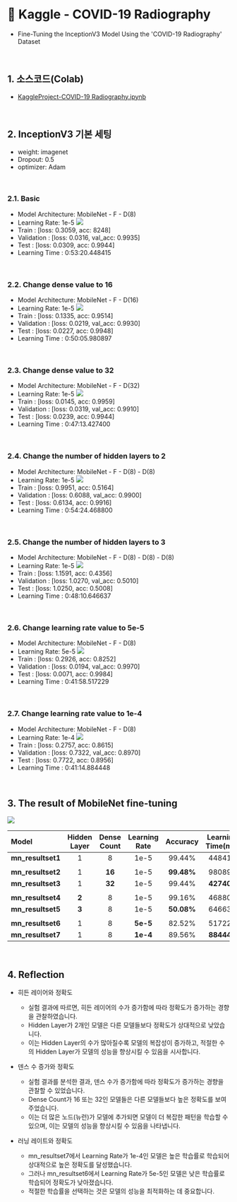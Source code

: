 # :pushpin: Kaggle - COVID-19 Radiography
- Fine-Tuning the InceptionV3 Model Using the 'COVID-19 Radiography' Dataset

</br>

## 1. 소스코드(Colab)
- [KaggleProject-COVID-19 Radiography.ipynb](https://colab.research.google.com/drive/1zVa5hrDh1vFGnw-CAeF_VBh9xRKpCvNb#scrollTo=UHQeRbOdFuMq)

</br>

## 2. InceptionV3 기본 세팅
- weight: imagenet
- Dropout: 0.5
- optimizer: Adam

</br>

### 2.1. Basic
- Model Architecture: MobileNet - F - D(8)
- Learning Rate: 1e-5
![](./Graph/1.png)
- Train : [loss: 0.3059, acc: 8248]
- Validation : [loss: 0.0316, val_acc: 0.9935]
- Test : [loss: 0.0309, acc: 0.9944]
- Learning Time :  0:53:20.448415

</br>

### 2.2. Change dense value to 16
- Model Architecture: MobileNet - F - D(16)
- Learning Rate: 1e-5
![](./Graph/2.png)
- Train : [loss: 0.1335, acc: 0.9514]
- Validation : [loss: 0.0219, val_acc: 0.9930]
- Test : [loss: 0.0227, acc: 0.9948]
- Learning Time : 0:50:05.980897

</br>

### 2.3. Change dense value to 32
- Model Architecture: MobileNet - F - D(32)
- Learning Rate: 1e-5
![](./Graph/3.png)
- Train : [loss: 0.0145, acc: 0.9959]
- Validation : [loss: 0.0319, val_acc: 0.9910]
- Test : [loss: 0.0239, acc: 0.9944]
- Learning Time : 0:47:13.427400

</br>

### 2.4. Change the number of hidden layers to 2
- Model Architecture: MobileNet - F - D(8) - D(8)
- Learning Rate: 1e-5
![](./Graph/4.png)
- Train : [loss: 0.9951, acc: 0.5164]
- Validation : [loss: 0.6088, val_acc: 0.9900]
- Test : [loss: 0.6134, acc: 0.9916]
- Learning Time : 0:54:24.468800

</br>

### 2.5. Change the number of hidden layers to 3
- Model Architecture: MobileNet - F - D(8) - D(8) - D(8)
- Learning Rate: 1e-5
![](./Graph/5.png)
- Train : [loss: 1.1591, acc: 0.4356]
- Validation : [loss: 1.0270, val_acc: 0.5010]
- Test : [loss: 1.0250, acc: 0.5008]
- Learning Time : 0:48:10.646637

</br>

### 2.6. Change learning rate value to 5e-5
- Model Architecture: MobileNet - F - D(8)
- Learning Rate: 5e-5
![](./graph/6.png)
- Train : [loss: 0.2926, acc: 0.8252]
- Validation : [loss: 0.0194, val_acc: 0.9970]
- Test : [loss: 0.0071, acc: 0.9984]
- Learning Time : 0:41:58.517229

</br>

### 2.7. Change learning rate value to 1e-4
- Model Architecture: MobileNet - F - D(8)
- Learning Rate: 1e-4
![](./Graph/7.png)
- Train : [loss: 0.2757, acc: 0.8615]
- Validation : [loss: 0.7322, val_acc: 0.8970]
- Test : [loss: 0.7722, acc: 0.8956]
- Learning Time : 0:41:14.884448

</br>

## 3. The result of MobileNet fine-tuning

![](./Graph/The_result_of_MobileNet_fine_tuning.png)

| Model | Hidden Layer | Dense Count | Learning Rate | Accuracy | Learning Time(ms) | 
| :-- | :-: | :-: | :-: | :-: | :-: |
| **mn_resultset1** | 1 | 8 | 1e-5 | 99.44% | 448415 |
|  |  |  |  |  |  |
| **mn_resultset2** | 1 | **16** | 1e-5 | **99.48%** | 980897 |
| **mn_resultset3** | 1 | **32** | 1e-5 | 99.44% | **427400** |
|  |  |  |  |  |  |
| **mn_resultset4** | **2** | 8 | 1e-5 | 99.16% | 468800 |
| **mn_resultset5** | **3** | 8 | 1e-5 | **50.08%** | 646637 |
|  |  |  |  |  |  |
| **mn_resultset6** | 1 | 8 | **5e-5** | 82.52% | 517229 |
| **mn_resultset7** | 1 | 8 | **1e-4** | 89.56% | **884448** |


</br>

## 4. Reflection

- 히든 레이어와 정확도
	- 실험 결과에 따르면, 히든 레이어의 수가 증가함에 따라 정확도가 증가하는 경향을 관찰하였습니다. 
	- Hidden Layer가 2개인 모델은 다른 모델들보다 정확도가 상대적으로 낮았습니다. 
	- 이는 Hidden Layer의 수가 많아질수록 모델의 복잡성이 증가하고, 적절한 수의 Hidden Layer가 모델의 성능을 향상시킬 수 있음을 시사합니다.

- 덴스 수 증가와 정확도
	- 실험 결과를 분석한 결과, 덴스 수가 증가함에 따라 정확도가 증가하는 경향을 관찰할 수 있었습니다.
	- Dense Count가 16 또는 32인 모델들은 다른 모델들보다 높은 정확도를 보여주었습니다. 
	- 이는 더 많은 노드(뉴런)가 모델에 추가되면 모델이 더 복잡한 패턴을 학습할 수 있으며, 이는 모델의 성능을 향상시킬 수 있음을 나타냅니다.

- 러닝 레이트와 정확도
	- mn_resultset7에서 Learning Rate가 1e-4인 모델은 높은 학습률로 학습되어 상대적으로 높은 정확도를 달성했습니다. 
	- 그러나 mn_resultset6에서 Learning Rate가 5e-5인 모델은 낮은 학습률로 학습되어 정확도가 낮아졌습니다. 
	- 적절한 학습률을 선택하는 것은 모델의 성능을 최적화하는 데 중요합니다.
	
</br>
